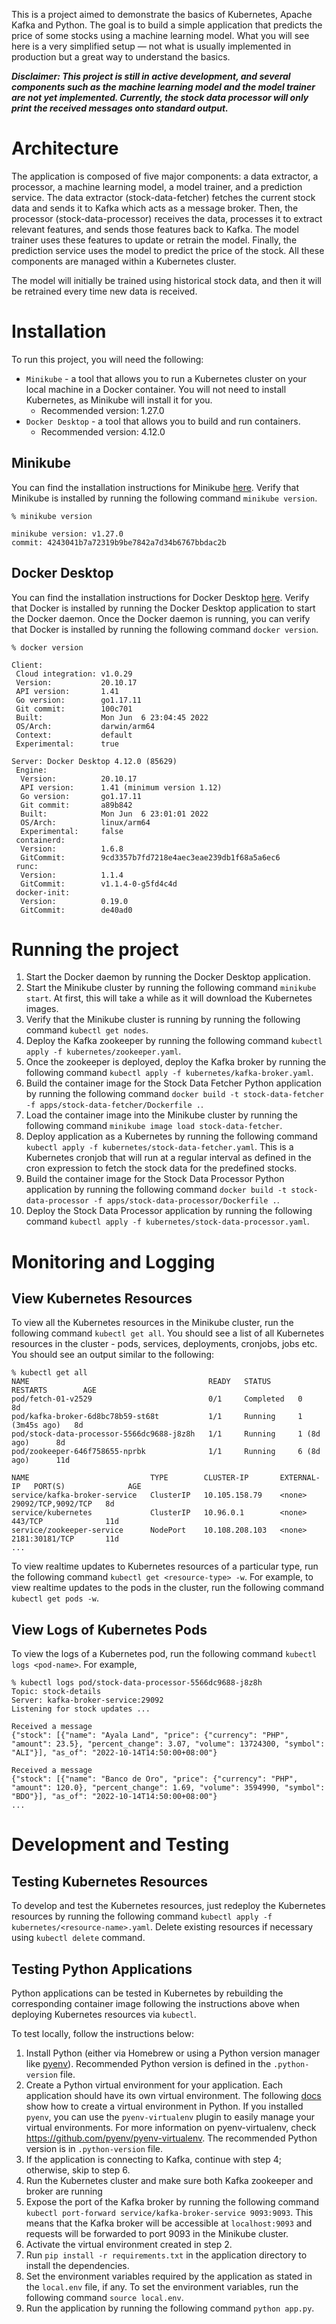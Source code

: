 This is a project aimed to demonstrate the basics of Kubernetes, Apache Kafka and Python. The goal is to build a simple application that predicts the price of some stocks using a machine learning model. What you will see here is a very simplified setup — not what is usually implemented in production but a great way to understand the basics.

***Disclaimer: This project is still in active development, and several components such as the machine learning model and the model trainer are not yet implemented. Currently, the stock data processor will only print the received messages onto standard output.***

# Architecture

The application is composed of five major components: a data extractor, a processor, a machine learning model, a model trainer, and a prediction service. The data extractor (stock-data-fetcher) fetches the current stock data and sends it to Kafka which acts as a message broker. Then, the processor (stock-data-processor) receives the data, processes it to extract relevant features, and sends those features back to Kafka. The model trainer uses these features to update or retrain the model. Finally, the prediction service uses the model to predict the price of the stock. All these components are managed within a Kubernetes cluster.

The model will initially be trained using historical stock data, and then it will be retrained every time new data is received.

# Installation

To run this project, you will need the following:
- `Minikube` - a tool that allows you to run a Kubernetes cluster on your local machine in a Docker container. You will not need to install Kubernetes, as Minikube will install it for you. 
  - Recommended version: 1.27.0 
- `Docker Desktop` - a tool that allows you to build and run containers.
  - Recommended version: 4.12.0 

## Minikube

You can find the installation instructions for Minikube [here](https://minikube.sigs.k8s.io/docs/start/). Verify that Minikube is installed by running the following command `minikube version`. 

```
% minikube version

minikube version: v1.27.0
commit: 4243041b7a72319b9be7842a7d34b6767bbdac2b
```

## Docker Desktop

You can find the installation instructions for Docker Desktop [here](https://docs.docker.com/get-docker/). Verify that Docker is installed by running the Docker Desktop application to start the Docker daemon. Once the Docker daemon is running, you can verify that Docker is installed by running the following command `docker version`.

```
% docker version

Client:
 Cloud integration: v1.0.29
 Version:           20.10.17
 API version:       1.41
 Go version:        go1.17.11
 Git commit:        100c701
 Built:             Mon Jun  6 23:04:45 2022
 OS/Arch:           darwin/arm64
 Context:           default
 Experimental:      true

Server: Docker Desktop 4.12.0 (85629)
 Engine:
  Version:          20.10.17
  API version:      1.41 (minimum version 1.12)
  Go version:       go1.17.11
  Git commit:       a89b842
  Built:            Mon Jun  6 23:01:01 2022
  OS/Arch:          linux/arm64
  Experimental:     false
 containerd:
  Version:          1.6.8
  GitCommit:        9cd3357b7fd7218e4aec3eae239db1f68a5a6ec6
 runc:
  Version:          1.1.4
  GitCommit:        v1.1.4-0-g5fd4c4d
 docker-init:
  Version:          0.19.0
  GitCommit:        de40ad0
```

# Running the project

1. Start the Docker daemon by running the Docker Desktop application.
2. Start the Minikube cluster by running the following command `minikube start`. At first, this will take a while as it will download the Kubernetes images. 
3. Verify that the Minikube cluster is running by running the following command `kubectl get nodes`.
4. Deploy the Kafka zookeeper by running the following command `kubectl apply -f kubernetes/zookeeper.yaml`.
5. Once the zookeeper is deployed, deploy the Kafka broker by running the following command `kubectl apply -f kubernetes/kafka-broker.yaml`.
6. Build the container image for the Stock Data Fetcher Python application by running the following command `docker build -t stock-data-fetcher -f apps/stock-data-fetcher/Dockerfile .`.
7. Load the container image into the Minikube cluster by running the following command `minikube image load stock-data-fetcher`.
8. Deploy application as a Kubernetes by running the following command `kubectl apply -f kubernetes/stock-data-fetcher.yaml`. This is a Kubernetes cronjob that will run at a regular interval as defined in the cron expression to fetch the stock data for the predefined stocks.
9. Build the container image for the Stock Data Processor Python application by running the following command `docker build -t stock-data-processor -f apps/stock-data-processor/Dockerfile .`.
10. Deploy the Stock Data Processor application by running the following command `kubectl apply -f kubernetes/stock-data-processor.yaml`. 

# Monitoring and Logging

## View Kubernetes Resources

To view all the Kubernetes resources in the Minikube cluster, run the following command `kubectl get all`. You should see a list of all Kubernetes resources in the cluster - pods, services, deployments, cronjobs, jobs etc. You should see an output similar to the following:

```
% kubectl get all
NAME                                        READY   STATUS      RESTARTS        AGE
pod/fetch-01-v2529                          0/1     Completed   0               8d
pod/kafka-broker-6d8bc78b59-st68t           1/1     Running     1 (3m45s ago)   8d
pod/stock-data-processor-5566dc9688-j8z8h   1/1     Running     1 (8d ago)      8d
pod/zookeeper-646f758655-nprbk              1/1     Running     6 (8d ago)      11d

NAME                           TYPE        CLUSTER-IP       EXTERNAL-IP   PORT(S)              AGE
service/kafka-broker-service   ClusterIP   10.105.158.79    <none>        29092/TCP,9092/TCP   8d
service/kubernetes             ClusterIP   10.96.0.1        <none>        443/TCP              11d
service/zookeeper-service      NodePort    10.108.208.103   <none>        2181:30181/TCP       11d
...
```

To view realtime updates to Kubernetes resources of a particular type, run the following command `kubectl get <resource-type> -w`. For example, to view realtime updates to the pods in the cluster, run the following command `kubectl get pods -w`. 

## View Logs of Kubernetes Pods

To view the logs of a Kubernetes pod, run the following command `kubectl logs <pod-name>`. For example, 

```
% kubectl logs pod/stock-data-processor-5566dc9688-j8z8h
Topic: stock-details
Server: kafka-broker-service:29092
Listening for stock updates ...

Received a message
{"stock": [{"name": "Ayala Land", "price": {"currency": "PHP", "amount": 23.5}, "percent_change": 3.07, "volume": 13724300, "symbol": "ALI"}], "as_of": "2022-10-14T14:50:00+08:00"}

Received a message
{"stock": [{"name": "Banco de Oro", "price": {"currency": "PHP", "amount": 120.0}, "percent_change": 1.69, "volume": 3594990, "symbol": "BDO"}], "as_of": "2022-10-14T14:50:00+08:00"}
...
```

# Development and Testing

## Testing Kubernetes Resources

To develop and test the Kubernetes resources, just redeploy the Kubernetes resources by running the following command `kubectl apply -f kubernetes/<resource-name>.yaml`. Delete existing resources if necessary using `kubectl delete` command.

## Testing Python Applications

Python applications can be tested in Kubernetes by rebuilding the corresponding container image following the instructions above when deploying Kubernetes resources via `kubectl`.

To test locally, follow the instructions below:
1. Install Python (either via Homebrew or using a Python version manager like [pyenv](https://github.com/pyenv/pyenv)). Recommended Python version is defined in the `.python-version` file.
2. Create a Python virtual environment for your application. Each application should have its own virtual environment. The following [docs](https://docs.python.org/3/tutorial/venv.html) show how to create a virtual environment in Python. If you installed `pyenv`, you can use the `pyenv-virtualenv` plugin to easily manage your virtual environments.  For more information on pyenv-virtualenv, check https://github.com/pyenv/pyenv-virtualenv. The recommended Python version is in `.python-version` file.
3. If the application is connecting to Kafka, continue with step 4; otherwise, skip to step 6.
4. Run the Kubernetes cluster and make sure both Kafka zookeeper and broker are running
5. Expose the port of the Kafka broker by running the following command `kubectl port-forward service/kafka-broker-service 9093:9093`. This means that the Kafka broker will be accessible at `localhost:9093` and requests will be forwarded to port 9093 in the Minikube cluster.
6. Activate the virtual environment created in step 2.
7. Run `pip install -r requirements.txt` in the application directory to install the dependencies.
8. Set the environment variables required by the application as stated in the `local.env` file, if any. To set the environment variables, run the following command `source local.env`. 
9. Run the application by running the following command `python app.py`.
